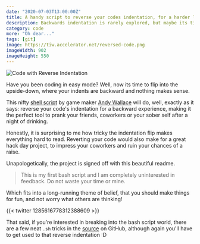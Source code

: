 ```yaml
---
date: "2020-07-03T13:00:00Z"
title: A handy script to reverse your codes indentation, for a harder life
description: Backwards indentation is rarely explored, but maybe its time we gave it a look.
category: code
more: "Oh dear..."
tags: [git]
image: https://tiw.accelerator.net/reversed-code.png
imageWidth: 902
imageHeight: 550
---
```


![Code with Reverse Indentation](<https://tiw.accelerator.net/reversed-code.png;resize(450,400,fit)/quantize(20)/quality(20).png>)

Have you been coding in easy mode? Well, now its time to flip into the upside-down, where your indents are backward and nothing makes sense.

<!--more-->

This nifty [shell script](https://github.com/andymasteroffish/rev-ind) by game maker [Andy Wallace](http://andymakes.com/) will do, well, exactly as it says: reverse your code's indentation for a backward experience, making it the perfect tool to prank your friends, coworkers or your sober self after a night of drinking.

Honestly, it is surprising to me how tricky the indentation flip makes everything hard to read. Reverting your code would also make for a great hack day project, to impress your coworkers and ruin your chances of a raise.

Unapologetically, the project is signed off with this beautiful readme.

> This is my first bash script and I am completely uninterested in feedback. Do not waste your time or mine.

Which fits into a long-running theme of belief, that you should make things for fun, and not worry what others are thinking!

{{< twitter 1285616778312388609 >}}

That said, if you're interested in breaking into the bash script world, there are a few neat `.sh` tricks in the [source](https://github.com/andymasteroffish/rev-ind/blob/master/rev-ind.sh) on GitHub, although again you'll have to get used to that reverse indentation :D
